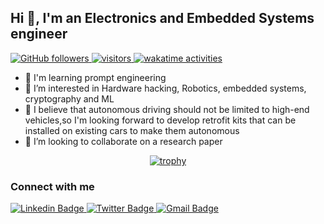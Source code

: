 ## Hi 👋, I'm an Electronics and Embedded Systems engineer
<p align="left">
  <a href="https://github.com/sudiptob2?tab=followers">
    <img alt="GitHub followers" src="https://img.shields.io/github/followers/adnanleroi?color=purple&logo=github">
  </a>
  <a href="https://github.com/sudiptob2/">
    <img src="https://komarev.com/ghpvc/?username=adnanleroi" alt="visitors" />
  </a>
  <a href="https://wakatime.com/@41a60b6c-0ab9-47ca-8abb-4c7a6d6e8013">
    <img src="https://wakatime.com/badge/user/41a60b6c-0ab9-47ca-8abb-4c7a6d6e8013.svg" alt="wakatime activities" />
  </a> 
</p>

- 🤖 I'm learning prompt engineering 
- 👀 I’m interested in Hardware hacking, Robotics, embedded systems, cryptography and ML
- 🌱 I believe that autonomous driving should not be limited to high-end vehicles,so I'm looking forward to develop retrofit kits that can be installed on existing cars to make them autonomous
- 📄 I’m looking to collaborate on a research paper

<div align="center">
  
[![trophy](https://github-profile-trophy.vercel.app/?username=adnanleroi&theme=dracula&column=7)](https://github.com/adnanleroi/github-profile-trophy)
  
</div>

### Connect with me
<div id="social-media" style="text-align:left">
    <a href="https://www.linkedin.com/in/adnan-amara/">
        <img src="https://img.shields.io/badge/linkedin-%230077B5.svg?&style=for-the-badge&logo=linkedin&logoColor=white" alt="Linkedin Badge">
    </a>
    <a href="https://www.twitter.com/westaxka/">
        <img src="https://img.shields.io/badge/Twitter-blue?style=for-the-badge&logo=twitter&logoColor=white" alt="Twitter Badge"/>
    </a>
    <a href="mailto:adnan.amara@etu.enp-oran.dz"> <img src="https://img.shields.io/badge/gmail-red?style=for-the-badge&logo=gmail&logoColor=white" alt="Gmail Badge"/></a>
</div>
